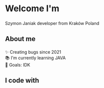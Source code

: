 <h1 align="left">Welcome I'm</h1>

###

<p align="left">Szymon Janiak developer from Kraków Poland</p>

###

<h2 align="left">About me</h2>

###

<p align="left">✨ Creating bugs since 2021<br>📚 I'm currently learning JAVA<br>🎯 Goals: IDK<br></p>

###

<h2 align="left">I code with</h2>

###



###
